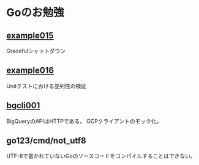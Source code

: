 
# Goのお勉強

## [example015](cmd/example015)

Gracefulシャットダウン

## [example016](cmd/example016)

Unitテストにおける並列性の検証

## [bgcli001](cmd/bgcli001)

BigQueryのAPIはHTTPである。
GCPクライアントのモック化。

## go123/cmd/not_utf8

UTF-8で書かれていないGoのソースコードをコンパイルすることはできない。
